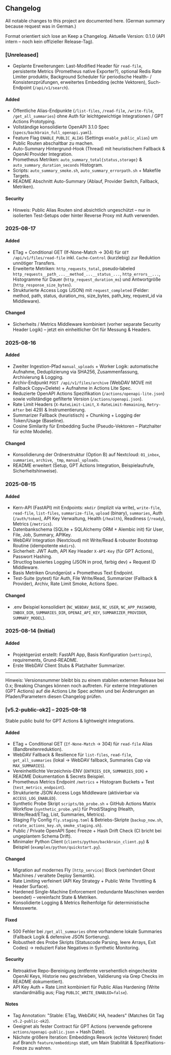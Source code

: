 ## Changelog

All notable changes to this project are documented here. (German summary because request was in German.)

Format orientiert sich lose an Keep a Changelog. Aktuelle Version: 0.1.0 (API intern – noch kein offizieller Release-Tag).

### [Unreleased]
- Geplante Erweiterungen: Last-Modified Header für `read-file`, persistente Metrics (Prometheus native Exporter?), optional Redis Rate Limiter produktiv, Background Scheduler für periodische Health- / Konsistenzprüfungen, erweitertes Embedding (echte Vektoren), Such-Endpoint (`/api/v1/search`).

#### Added
- Öffentliche Alias-Endpunkte (`/list-files`, `/read-file`, `/write-file`, `/get_all_summaries`) ohne Auth für leichtgewichtige Integrationen / GPT Actions Prototyping.
- Vollständige konsolidierte OpenAPI 3.1.0 Spec (`specs/backbrain_full_openapi.yaml`).
- Feature Flag `ENABLE_PUBLIC_ALIAS` (Settings `enable_public_alias`) um Public Routen abschaltbar zu machen.
- Auto-Summary Hintergrund-Hook (Thread) mit heuristischem Fallback & OpenAI Provider Integration.
- Prometheus Metriken: `auto_summary_total{status,storage}` & `auto_summary_duration_seconds` Histogram.
- Scripts: `auto_summary_smoke.sh`, `auto_summary_errorpath.sh` + Makefile Targets.
- README Abschnitt Auto-Summary (Ablauf, Provider Switch, Fallback, Metriken).

#### Security
- Hinweis: Public Alias Routen sind absichtlich ungeschützt – nur in isolierten Test-Setups oder hinter Reverse Proxy mit Auth verwenden.

### 2025-08-17
#### Added
- ETag + Conditional GET (If-None-Match -> 304) für `GET /api/v1/files/read-file` inkl. `Cache-Control` (kurzlebig) zur Reduktion unnötiger Transfers.
- Erweiterte Metriken: `http_requests_total`, pseudo‑labeled `http_requests__path_...__method_...__status_...`, `http_errors__...`, Histogramme für Dauer (`http_request_duration_ms`) und Antwortgröße (`http_response_size_bytes`).
- Strukturierte Access Logs (JSON) mit `request_completed` (Felder: method, path, status, duration_ms, size_bytes, path_key, request_id via Middleware).

#### Changed
- Sicherheits / Metrics Middleware kombiniert (vorher separate Security Header Logik) – jetzt ein einheitlicher Ort für Messung & Headers.

### 2025-08-16
#### Added
- Zweiter Ingestion-Pfad `manual_uploads` + Worker Logik: automatische Aufnahme, Deduplizierung via SHA256, Zusammenfassung, Archivierung & Logging.
- Archiv-Endpunkt `POST /api/v1/files/archive` (WebDAV MOVE mit Fallback Copy+Delete) + Aufnahme in Actions Lite Spec.
- Reduzierte OpenAPI Actions Spezifikation (`/actions/openapi-lite.json`) sowie vollständige gefilterte Version (`/actions/openapi.json`).
- Rate Limit Headers (`X-RateLimit-Limit`, `X-RateLimit-Remaining`, `Retry-After` bei 429) & Instrumentierung.
- Summarizer Fallback (heuristisch) + Chunking + Logging der Token/Usage (Baseline).
- Cosine Similarity für Embedding Suche (Pseudo-Vektoren – Platzhalter für echte Modelle).

#### Changed
- Konsolidierung der Ordnerstruktur (Option B) auf Nextcloud: `01_inbox`, `summaries`, `archive`, `_tmp`, `manual_uploads`.
- README erweitert (Setup, GPT Actions Integration, Beispielaufrufe, Sicherheitshinweise).

### 2025-08-15
#### Added
- Kern-API (FastAPI) mit Endpoints: `mkdir` (implizit via write), `write-file`, `read-file`, `list-files`, `summarize-file`, `upload` (binary), `summaries`, Auth (`/auth/token`), API Key Verwaltung, Health (`/health`), Readiness (`/ready`), Metrics (`/metrics`).
- Datenbankschema (SQLite + SQLAlchemy ORM + Alembic init) für User, File, Job, Summary, APIKey.
- WebDAV Integration (Nextcloud) mit Write/Read & robuster Bootstrap Routine (idempotente `mkdirs`).
- Sicherheit: JWT Auth, API Key Header `X-API-Key` (für GPT Actions), Passwort Hashing.
- Structlog basiertes Logging (JSON in prod, farbig dev) + Request ID Middleware.
- Basis Metriken Grundgerüst + Prometheus Text Endpoint.
- Test-Suite (pytest) für Auth, File Write/Read, Summarizer (Fallback & Provider), Archiv, Rate Limit Smoke, Actions Spec.

#### Changed
- .env Beispiel konsolidiert (`NC_WEBDAV_BASE`, `NC_USER`, `NC_APP_PASSWORD`, `INBOX_DIR`, `SUMMARIES_DIR`, `OPENAI_API_KEY`, `SUMMARIZER_PROVIDER`, `SUMMARY_MODEL`).

### 2025-08-14 (Initial)
#### Added
- Projektgerüst erstellt: FastAPI App, Basis Konfiguration (`settings`), requirements, Grund-README.
- Erste WebDAV Client Stubs & Platzhalter Summarizer.

---

Hinweis: Versionsnummer bleibt bis zu einem stabilen externen Release bei 0.x; Breaking Changes können noch auftreten. Für externe Integrationen (GPT Actions) auf die Actions Lite Spec achten und bei Änderungen an Pfaden/Parametern diesen Changelog prüfen.

### [v5.2-public-ok2] – 2025-08-18
Stable public build for GPT Actions & lightweight integrations.

#### Added
- ETag + Conditional GET (`If-None-Match` -> 304) für `read-file` Alias (Bandbreitenreduktion).
- WebDAV Fallback & Resilience für `list-files`, `read-file`, `get_all_summaries` (lokal -> WebDAV fallback, Summaries Cap via `MAX_SUMMARIES`).
- Vereinheitlichte Verzeichnis-ENV (`ENTRIES_DIR`, `SUMMARIES_DIR`) + README Dokumentation & Secrets Beispiel.
- Prometheus Metrics Endpoint `/metrics` + Histogram Buckets + Test (`test_metrics_endpoint`).
- Strukturierte JSON Access Logs Middleware (aktivierbar via `ACCESS_LOG_ENABLED`).
- Synthetic Probe Skript `scripts/bb_probe.sh` + GitHub Actions Matrix Workflow (`synthetic_probe.yml`) für Prod/Staging (Health, Write/Read/ETag, List, Summaries, Metrics).
- Staging Fly Config `fly.staging.toml` & Betriebs-Skripte (`backup_now.sh`, `rotate_actions_key.sh`, `smoke_staging.sh`).
- Public / Private OpenAPI Spec Freeze + Hash Drift Check (CI bricht bei ungeplantem Schema Drift).
- Minimaler Python Client (`clients/python/backbrain_client.py`) & Beispiel (`examples/python/quickstart.py`).

#### Changed
- Migration auf modernes Fly `[http_service]` Block (verhindert Ghost Machines / veraltete Deploy Semantik).
- Rate Limiting verfeinert (API Key Strategy + Public Write Throttling & Header Surface).
- Hardened Single-Machine Enforcement (redundante Maschinen werden beendet) – vereinfacht State & Metriken.
- Konsolidierte Logging & Metrics Reihenfolge für deterministische Messwerte.

#### Fixed
- 500 Fehler bei `/get_all_summaries` ohne vorhandene lokale Summaries (Fallback Logik & defensive JSON Sortierung).
- Robustheit des Probe Skripts (Statuscode Parsing, leere Arrays, Exit Codes) -> reduziert False Negatives in Synthetic Monitoring.

#### Security
- Retroaktive Repo-Bereinigung (entfernte versehentlich eingecheckte OpenAI Keys, Historie neu geschrieben, Validierung via Grep Checks im README dokumentiert).
- API Key Auth + Rate Limit kombiniert für Public Alias Hardening (Write standardmäßig aus; Flag `PUBLIC_WRITE_ENABLED=false`).

#### Notes
- Tag Annotation: "Stable: ETag, WebDAV, HA, headers" (Matches Git Tag `v5.2-public-ok2`).
- Geeignet als fester Contract für GPT Actions (verwende gefrorene `actions/openapi-public.json` + Hash Datei).
- Nächste größere Iteration: Embeddings Rework (echte Vektoren) findet auf Branch `feature/embeddings` statt, um Main Stabilität & Spezifikations-Freeze zu wahren.
